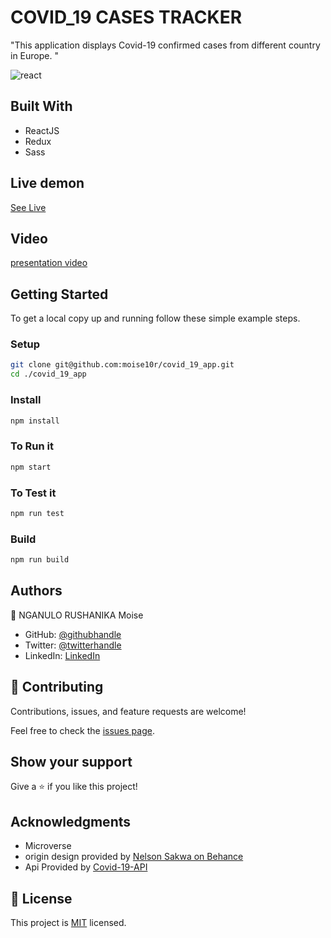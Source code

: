 # COVID_19 CASES TRACKER
"This application displays Covid-19 confirmed cases from different country in Europe. "

![react](https://user-images.githubusercontent.com/57562869/132714311-4af231a9-b3a2-498c-9e2d-ab7e0679a444.png)


## Built With

- ReactJS
- Redux
- Sass

## Live demon

[See Live](https://determined-archimedes-c0ea66.netlify.app/)

## Video 

[presentation video](https://www.loom.com/share/83bb11549f314108ab9866f9c78f20e0)

## Getting Started

To get a local copy up and running follow these simple example steps.

### Setup

```bash
git clone git@github.com:moise10r/covid_19_app.git
cd ./covid_19_app
```

### Install

```bash
npm install
```

### To Run it

```bash
npm start
```

### To Test it

```bash
npm run test
```


### Build

```bash
npm run build
```


## Authors

👤 NGANULO RUSHANIKA Moise

- GitHub: [@githubhandle](https://github.com/moise10r)
- Twitter: [@twitterhandle](https://twitter.com/MRushanika)
- LinkedIn: [LinkedIn](https://www.linkedin.com/in/nganulo-rushanika-mo%C3%AFse-626139197/)
## 🤝 Contributing

Contributions, issues, and feature requests are welcome!

Feel free to check the [issues page](../../issues/).

## Show your support

Give a ⭐️ if you like this project!

## Acknowledgments

- Microverse
- origin design provided by [Nelson Sakwa on Behance](https://www.behance.net/sakwadesignstudio)
- Api Provided by [Covid-19-API](https://github.com/M-Media-Group/Covid-19-API)

## 📝 License

This project is [MIT](./MIT.md) licensed.